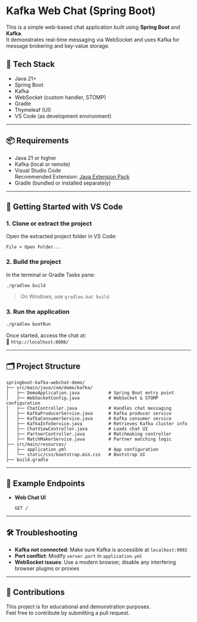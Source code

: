 # Kafka Web Chat (Spring Boot)
This is a simple web-based chat application built using **Spring Boot** and **Kafka**.  
It demonstrates real-time messaging via WebSocket and uses Kafka for message brokering and key-value storage.

## 🔧 Tech Stack

- Java 21+
- Spring Boot
- Kafka
- WebSocket (custom handler, STOMP)
- Gradle
- Thymeleaf (UI)
- VS Code (as development environment)

---

## 📦 Requirements

- Java 21 or higher
- Kafka (local or remote)
- Visual Studio Code  
  Recommended Extension: [Java Extension Pack](https://marketplace.visualstudio.com/items?itemName=vscjava.vscode-java-pack)
- Gradle (bundled or installed separately)

---

## 🚀 Getting Started with VS Code

### 1. Clone or extract the project

Open the extracted project folder in VS Code:
```
File > Open Folder...
```

### 2. Build the project

In the terminal or Gradle Tasks pane:

```bash
./gradlew build
```

> On Windows, use `gradlew.bat build`

### 3. Run the application

```bash
./gradlew bootRun
```

Once started, access the chat at:  
📍 `http://localhost:8080/`

---

## 🗂 Project Structure

```
springboot-kafka-webchat-demo/
├── src/main/java/com/demo/kafka/
│   ├── DemoApplication.java           # Spring Boot entry point
│   ├── WebSocketConfig.java           # WebSocket & STOMP configuration
│   ├── ChatController.java            # Handles chat messaging
│   ├── KafkaProducerService.java      # Kafka producer service
│   ├── KafkaConsumerService.java      # Kafka consumer service
│   ├── KafkaInfoService.java          # Retrieves Kafka cluster info
│   ├── ChatViewController.java        # Loads chat UI
│   ├── PartnerController.java         # Matchmaking controller
│   ├── MatchMakerService.java         # Partner matching logic
├── src/main/resources/
│   ├── application.yml                # App configuration
│   └── static/css/bootstrap.min.css   # Bootstrap UI
├── build.gradle
```

---

## 🧪 Example Endpoints

- **Web Chat UI**
  ```
  GET /
  ```
---

## 🛠 Troubleshooting

- **Kafka not connected**: Make sure Kafka is accessible at `localhost:9092`
- **Port conflict**: Modify `server.port` in `application.yml`
- **WebSocket issues**: Use a modern browser, disable any interfering browser plugins or proxies

---

## 🤝 Contributions

This project is for educational and demonstration purposes.  
Feel free to contribute by submitting a pull request.

